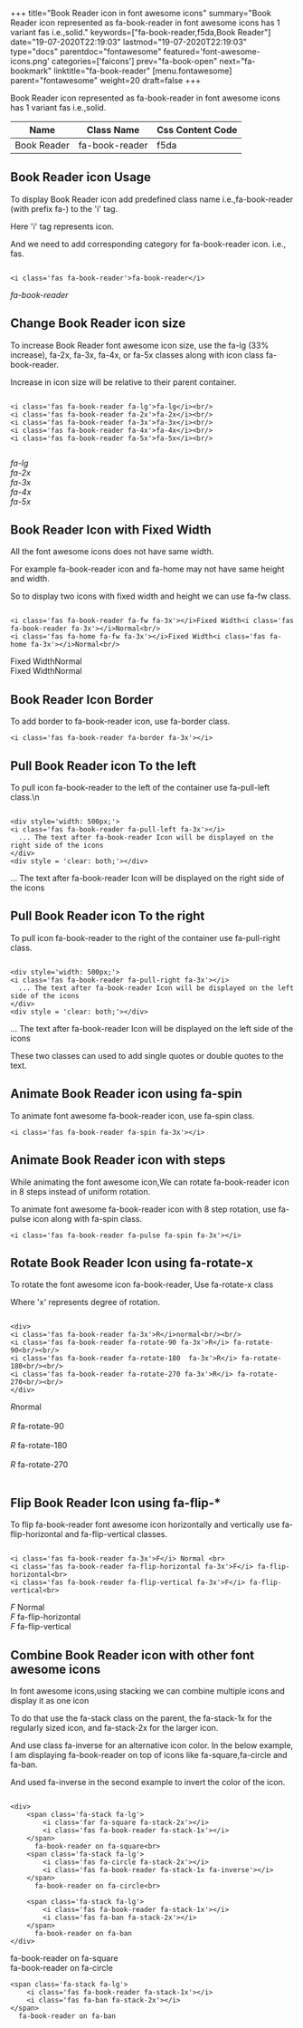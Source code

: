 +++
title="Book Reader icon in font awesome icons"
summary="Book Reader icon represented as fa-book-reader in font awesome icons has 1 variant fas i.e.,solid."
keywords=["fa-book-reader,f5da,Book Reader"]
date="19-07-2020T22:19:03"
lastmod="19-07-2020T22:19:03"
type="docs"
parentdoc="fontawesome"
featured='font-awesome-icons.png'
categories=['faicons']
prev="fa-book-open"
next="fa-bookmark"
linktitle="fa-book-reader"
[menu.fontawesome]
parent="fontawesome"
weight=20
draft=false
+++


Book Reader icon represented as fa-book-reader in font awesome icons has 1 variant fas i.e.,solid.

<div class='table-responsive'><table class='table'><thead><tr><th>Name</th><th>Class Name</th><th>Css Content Code</th></tr></thead><tbody><tr><td>Book Reader</td><td>fa-book-reader</td><td>f5da</td></tr></tbody></table></div>



## Book Reader icon Usage

To display Book Reader icon add predefined class name i.e.,fa-book-reader (with prefix fa-) to the 'i' tag.

Here 'i' tag represents icon.

And we need to add corresponding category for fa-book-reader icon. i.e., fas.


```

<i class='fas fa-book-reader'>fa-book-reader</i>
```

<i class='fas fa-book-reader'>fa-book-reader</i>




## Change Book Reader icon size
To increase Book Reader font awesome icon size, use the fa-lg (33% increase), fa-2x, fa-3x, fa-4x, or fa-5x classes along with icon class fa-book-reader.

Increase in icon size will be relative to their parent container. 

```

<i class='fas fa-book-reader fa-lg'>fa-lg</i><br/>
<i class='fas fa-book-reader fa-2x'>fa-2x</i><br/>
<i class='fas fa-book-reader fa-3x'>fa-3x</i><br/>
<i class='fas fa-book-reader fa-4x'>fa-4x</i><br/>
<i class='fas fa-book-reader fa-5x'>fa-5x</i><br/>
            
```

<i class='fas fa-book-reader fa-lg'>fa-lg</i><br/>
<i class='fas fa-book-reader fa-2x'>fa-2x</i><br/>
<i class='fas fa-book-reader fa-3x'>fa-3x</i><br/>
<i class='fas fa-book-reader fa-4x'>fa-4x</i><br/>
<i class='fas fa-book-reader fa-5x'>fa-5x</i><br/>
            



## Book Reader Icon with Fixed Width 

All the font awesome icons does not have same width.

For example fa-book-reader icon and fa-home may not have same height and width.

So to display two icons with fixed width and height we can use fa-fw class.


```

<i class='fas fa-book-reader fa-fw fa-3x'></i>Fixed Width<i class='fas fa-book-reader fa-3x'></i>Normal<br/>
<i class='fas fa-home fa-fw fa-3x'></i>Fixed Width<i class='fas fa-home fa-3x'></i>Normal<br/>
```

<i class='fas fa-book-reader fa-fw fa-3x'></i>Fixed Width<i class='fas fa-book-reader fa-3x'></i>Normal<br/>
<i class='fas fa-home fa-fw fa-3x'></i>Fixed Width<i class='fas fa-home fa-3x'></i>Normal<br/>



## Book Reader Icon Border 

To add border to fa-book-reader icon, use fa-border class.


```
<i class='fas fa-book-reader fa-border fa-3x'></i>

```
<i class='fas fa-book-reader fa-border fa-3x'></i>





## Pull Book Reader icon To the left

To pull icon fa-book-reader to the left of the container use fa-pull-left class.\n

```

<div style='width: 500px;'>
<i class='fas fa-book-reader fa-pull-left fa-3x'></i>
  ... The text after fa-book-reader Icon will be displayed on the right side of the icons
</div>
<div style = 'clear: both;'></div>
```

<div style='width: 500px;'>
<i class='fas fa-book-reader fa-pull-left fa-3x'></i>
  ... The text after fa-book-reader Icon will be displayed on the right side of the icons
</div>
<div style = 'clear: both;'></div>




## Pull Book Reader icon To the right
To pull icon fa-book-reader to the right of the container use fa-pull-right class.

```

<div style='width: 500px;'>
<i class='fas fa-book-reader fa-pull-right fa-3x'></i>
  ... The text after fa-book-reader Icon will be displayed on the left side of the icons
</div>
<div style = 'clear: both;'></div>
```

<div style='width: 500px;'>
<i class='fas fa-book-reader fa-pull-right fa-3x'></i>
  ... The text after fa-book-reader Icon will be displayed on the left side of the icons
</div>
<div style = 'clear: both;'></div>

These two classes can used to add single quotes or double quotes to the text.


## Animate Book Reader icon using fa-spin
To animate font awesome fa-book-reader icon, use fa-spin class.

```
<i class='fas fa-book-reader fa-spin fa-3x'></i>
```
<i class='fas fa-book-reader fa-spin fa-3x'></i>




## Animate Book Reader icon with steps
While animating the font awesome icon,We can rotate fa-book-reader icon in 8 steps instead of uniform rotation.

To animate font awesome fa-book-reader icon with 8 step rotation, use fa-pulse icon along with fa-spin class.


```
<i class='fas fa-book-reader fa-pulse fa-spin fa-3x'></i>

```
<i class='fas fa-book-reader fa-pulse fa-spin fa-3x'></i>





## Rotate Book Reader Icon using fa-rotate-x
To rotate the font awesome icon fa-book-reader, Use fa-rotate-x class

Where 'x' represents degree of rotation.


```

<div>
<i class='fas fa-book-reader fa-3x'>R</i>normal<br/><br/>
<i class='fas fa-book-reader fa-rotate-90 fa-3x'>R</i> fa-rotate-90<br/><br/> 
<i class='fas fa-book-reader fa-rotate-180  fa-3x'>R</i> fa-rotate-180<br/><br/> 
<i class='fas fa-book-reader fa-rotate-270 fa-3x'>R</i> fa-rotate-270<br/><br/>
</div>
```

<div>
<i class='fas fa-book-reader fa-3x'>R</i>normal<br/><br/>
<i class='fas fa-book-reader fa-rotate-90 fa-3x'>R</i> fa-rotate-90<br/><br/> 
<i class='fas fa-book-reader fa-rotate-180  fa-3x'>R</i> fa-rotate-180<br/><br/> 
<i class='fas fa-book-reader fa-rotate-270 fa-3x'>R</i> fa-rotate-270<br/><br/>
</div>




## Flip Book Reader Icon using fa-flip-*
To flip fa-book-reader font awesome icon horizontally and vertically use fa-flip-horizontal and fa-flip-vertical classes. 

```

<i class='fas fa-book-reader fa-3x'>F</i> Normal <br>
<i class='fas fa-book-reader fa-flip-horizontal fa-3x'>F</i> fa-flip-horizontal<br>
<i class='fas fa-book-reader fa-flip-vertical fa-3x'>F</i> fa-flip-vertical<br>
```

<i class='fas fa-book-reader fa-3x'>F</i> Normal <br>
<i class='fas fa-book-reader fa-flip-horizontal fa-3x'>F</i> fa-flip-horizontal<br>
<i class='fas fa-book-reader fa-flip-vertical fa-3x'>F</i> fa-flip-vertical<br>




## Combine Book Reader icon with other font awesome icons
In font awesome icons,using stacking we can combine multiple icons and display it as one icon 

To do that use the fa-stack class on the parent, the fa-stack-1x for the regularly sized icon, and fa-stack-2x for the larger icon.

And use class fa-inverse for an alternative icon color. 
In the below example, I am displaying fa-book-reader on top of icons like fa-square,fa-circle and fa-ban.

And used fa-inverse in the second example to invert the color of the icon.

```

<div>
    <span class='fa-stack fa-lg'>
        <i class='far fa-square fa-stack-2x'></i>
        <i class='fas fa-book-reader fa-stack-1x'></i>
    </span>
      fa-book-reader on fa-square<br>
    <span class='fa-stack fa-lg'>
        <i class='fas fa-circle fa-stack-2x'></i>
        <i class='fas fa-book-reader fa-stack-1x fa-inverse'></i>
    </span>
      fa-book-reader on fa-circle<br>

    <span class='fa-stack fa-lg'>
        <i class='fas fa-book-reader fa-stack-1x'></i>
        <i class='fas fa-ban fa-stack-2x'></i>
    </span>
      fa-book-reader on fa-ban
</div>
```

<div>
    <span class='fa-stack fa-lg'>
        <i class='far fa-square fa-stack-2x'></i>
        <i class='fas fa-book-reader fa-stack-1x'></i>
    </span>
      fa-book-reader on fa-square<br>
    <span class='fa-stack fa-lg'>
        <i class='fas fa-circle fa-stack-2x'></i>
        <i class='fas fa-book-reader fa-stack-1x fa-inverse'></i>
    </span>
      fa-book-reader on fa-circle<br>

    <span class='fa-stack fa-lg'>
        <i class='fas fa-book-reader fa-stack-1x'></i>
        <i class='fas fa-ban fa-stack-2x'></i>
    </span>
      fa-book-reader on fa-ban
</div>






